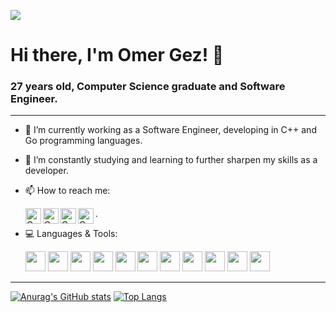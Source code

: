 ![](https://komarev.com/ghpvc/?username=OmerGez9001)
# Hi there, I'm Omer Gez! 👋
### 27 years old, Computer Science graduate and Software Engineer.

---


- 🔭 I’m currently working as a Software Engineer, developing in C++ and Go programming languages.
- 🌱 I’m constantly studying and learning to further sharpen my skills as a developer.  
- 📫 How to reach me:  
  
     [<img align="left" alt="Omer-Gez | LinkedIn" width="25px" src="https://i.imgur.com/LdUCwc6.png" />](https://www.linkedin.com/in/omer-gez-004b931b0/) 
[<img align="left" alt="Omer-Gez | Facebook" width="25px" src="https://i.imgur.com/nIiaG46.png" />](https://www.facebook.com/omer.gez.7777)
[<img align="left" alt="Omer-Gez | Gmail" width="25px" src="https://i.imgur.com/BzG8QoD.png" />](mailto:omergez72@gmail.com)
[<img align="left" alt="Omer-Gez | Whatsapp" width="25px" src="https://i.imgur.com/CUInNXM.png" />](https://wa.me/972544430388)   .
- 💻 Languages & Tools:  

    <img height="32" width="32" src="https://img.icons8.com/color/50/000000/c-programming.png"/>
    <img heigth="32" width="32" src="https://img.icons8.com/color/50/000000/c-plus-plus-logo.png"/>
    <img heigth="32" width="32" src="https://img.icons8.com/color/50/000000/golang.png"/>
    <img height="32" width="32" src="https://img.icons8.com/color/48/000000/java-coffee-cup-logo--v1.png"/>
    <img height="32" width="32" src="https://img.icons8.com/color/48/000000/python--v1.png"/>
    <img height="32" width="32" src="https://img.icons8.com/fluency/48/000000/visual-studio-code-2019.png"/>
    <img height="32" width="32" src="https://img.icons8.com/color/48/000000/intellij-idea.png"/>
    <img height="32" width="32" src="https://img.icons8.com/color/48/000000/pycharm.png"/>
    <img height="32" width="32" src="https://img.icons8.com/fluency/48/000000/mysql-logo.png"/>
    <img height="32" width="32" src="https://img.icons8.com/color/48/000000/linux--v1.png"/>
    <img height="32" width="32" src="https://img.icons8.com/color/48/000000/android-studio--v2.png"/>
---

[![Anurag's GitHub stats](https://github-readme-stats.vercel.app/api?username=OmerGez9001&include_all_commits=true&show_icons=true&theme=dark)](https://github.com/OmerGez9001/github-readme-stats)
[![Top Langs](https://github-readme-stats.vercel.app/api/top-langs/?username=OmerGez9001&layout=compact&theme=dark&langs_count=10)](https://github.com/OmerGez9001/github-readme-stats)
